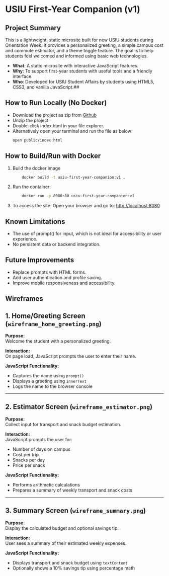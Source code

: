 # USIU First-Year Companion (v1)
## Project Summary
This is a lightweight, static microsite built for new USIU students during Orientation Week. It provides a personalized greeting, a simple campus cost and commute estimator, and a theme toggle feature. The goal is to help students feel welcomed and informed using basic web technologies.

- **What**: A static microsite with interactive JavaScript features.
- **Why**: To support first-year students with useful tools and a friendly interface.
- **Who**: Developed for USIU Student Affairs by students using HTML5, CSS3, and vanilla JavaScript.##

## How to Run Locally (No Docker)
- Download the project as zip from [Github](https://github.com/gmaroko/usiu-first-year-companion)
- Unzip the project
- Double-click index.html in your file explorer.
- Alternatively open your terminal and run the file as below:
    ```bash
    open public/index.html
    ```

## How to Build/Run with Docker

1. Build the docker image
    ```bash
        docker build -t usiu-first-year-companion:v1 .
    ```
1. Run the container:
    ```bash
        docker run -p 8080:80 usiu-first-year-companion:v1
    ```
1.  To access the site: Open your browser and go to: [http://localhost:8080](http://localhost:8080)

## Known Limitations

- The use of prompt() for input, which is not ideal for accessibility or user experience.
- No persistent data or backend integration.

## Future Improvements
- Replace prompts with HTML forms.
- Add user authentication and profile saving.
- Improve mobile responsiveness and accessibility.

## Wireframes
## 1. Home/Greeting Screen (`wireframe_home_greeting.png`)
**Purpose:**  
Welcome the student with a personalized greeting.

**Interaction:**  
On page load, JavaScript prompts the user to enter their name.

**JavaScript Functionality:**  
- Captures the name using `prompt()`
- Displays a greeting using `innerText`
- Logs the name to the browser console

---

## 2. Estimator Screen (`wireframe_estimator.png`)
**Purpose:**  
Collect input for transport and snack budget estimation.

**Interaction:**  
JavaScript prompts the user for:
- Number of days on campus
- Cost per trip
- Snacks per day
- Price per snack

**JavaScript Functionality:**  
- Performs arithmetic calculations
- Prepares a summary of weekly transport and snack costs

---

## 3. Summary Screen (`wireframe_summary.png`)
**Purpose:**  
Display the calculated budget and optional savings tip.

**Interaction:**  
User sees a summary of their estimated weekly expenses.

**JavaScript Functionality:**  
- Displays transport and snack budget using `textContent`
- Optionally shows a 10% savings tip using percentage math